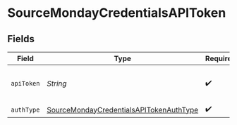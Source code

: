 # SourceMondayCredentialsAPIToken


## Fields

| Field                                                                                                     | Type                                                                                                      | Required                                                                                                  | Description                                                                                               |
| --------------------------------------------------------------------------------------------------------- | --------------------------------------------------------------------------------------------------------- | --------------------------------------------------------------------------------------------------------- | --------------------------------------------------------------------------------------------------------- |
| `apiToken`                                                                                                | *String*                                                                                                  | :heavy_check_mark:                                                                                        | API Token for making authenticated requests.                                                              |
| `authType`                                                                                                | [SourceMondayCredentialsAPITokenAuthType](../../models/shared/SourceMondayCredentialsAPITokenAuthType.md) | :heavy_check_mark:                                                                                        | N/A                                                                                                       |